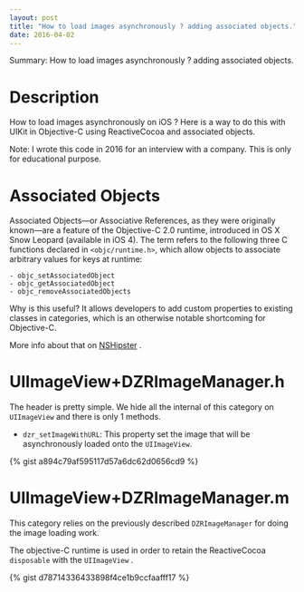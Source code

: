 ```yaml
---
layout: post
title: "How to load images asynchronously ? adding associated objects."
date: 2016-04-02
---
```


Summary: How to load images asynchronously ? adding associated objects.

# Description

How to load images asynchronously on iOS ? Here is a way to do this with UIKit in Objective-C using ReactiveCocoa and associated objects.

Note: I wrote this code in 2016 for an interview with a company. This is only for educational purpose.

# Associated Objects

Associated Objects—or Associative References, as they were originally known—are a feature of the Objective-C 2.0 runtime, introduced in OS X Snow Leopard (available in iOS 4). The term refers to the following three C functions declared in ```<objc/runtime.h>```, which allow objects to associate arbitrary values for keys at runtime:

```
- objc_setAssociatedObject
- objc_getAssociatedObject
- objc_removeAssociatedObjects
```

Why is this useful? It allows developers to add custom properties to existing classes in categories, which is an otherwise notable shortcoming for Objective-C.

More info about that on [NSHipster](https://nshipster.com/associated-objects/) .

#  UIImageView+DZRImageManager.h

The header is pretty simple. We hide all the internal of this category on `UIImageView` and there is only 1 methods. 

- `dzr_setImageWithURL`: This property set the image that will be asynchronously loaded onto the `UIImageView`.

{% gist a894c79af595117d57a6dc62d0656cd9 %}

# UIImageView+DZRImageManager.m

This category relies on the previously described `DZRImageManager` for doing the image loading work. 

The objective-C runtime is used in order to retain the ReactiveCocoa `disposable` with the `UIImageView` .

{% gist d78714336433898f4ce1b9ccfaafff17 %}


